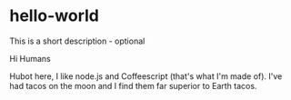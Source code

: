 # hello-world
This is a short description - optional

Hi Humans

Hubot here, I like node.js and Coffeescript (that's what I'm made of).
I've had tacos on the moon and I find them far superior to Earth tacos.
